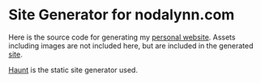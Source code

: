 # Site Generator for nodalynn.com

Here is the source code for generating my [personal website](https://nodalynn.com).
Assets including images are not included here, but are included in the generated
[site](https://github.com/niltnir/niltnir.github.io).

[Haunt](https://dthompson.us/projects/haunt.html) is the static site generator used.
